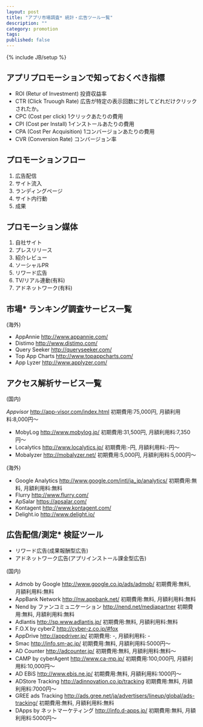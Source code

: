 ```yaml
---
layout: post
title: "アプリ市場調査* 統計・広告ツール一覧"
description: ""
category: promotion
tags: 
published: false
---
```

{% include JB/setup %}

## アプリプロモーションで知っておくべき指標

* ROI (Retur of Investment)
    投資収益率
* CTR (Click Truough Rate)
    広告が特定の表示回数に対してどれだけクリックされたか。
* CPC (Cost per click)
    1クリックあたりの費用
* CPI (Cost per Install)
    1インストールあたりの費用
* CPA (Cost Per Acquisition)
    1コンバージョンあたりの費用
* CVR (Conversion Rate)
    コンバージョン率

## プロモーションフロー

1. 広告配信
2. サイト流入
3. ランディングページ
4. サイト内行動
5. 成果

## プロモーション媒体

1. 自社サイト
2. プレスリリース
3. 紹介レビュー
5. ソーシャルPR
4. リワード広告
6. TV/リアル連動(有料)
7. アドネットワーク(有料)

## 市場* ランキング調査サービス一覧

(海外)
* AppAnnie
http://www.appannie.com/
* Distimo
http://www.distimo.com/
* Query Seeker
http://queryseeker.com/
* Top App Charts
http://www.topappcharts.com/
* App Lyzer
http://www.applyzer.com/

## アクセス解析サービス一覧

(国内)

*Appvisor*
http://app-visor.com/index.html
初期費用:75,000円, 月額利用料:8,000円〜
* MobyLog
    http://www.mobylog.jp/
    初期費用:31,500円, 月額利用料:7,350円〜
* Localytics
http://www.localytics.jp/
初期費用:-円, 月額利用料:-円〜
* Mobalyzer
http://mobalyzer.net/
初期費用:5,000円, 月額利用料:5,000円〜

(海外)

* Google Analytics
http://www.google.com/intl/ja_jp/analytics/
初期費用:無料, 月額利用料:無料
* Flurry
http://www.flurry.com/
* ApSalar
https://apsalar.com/
* Kontagent
http://www.kontagent.com/
* Delight.io
http://www.delight.io/

## 広告配信/測定* 検証ツール

* リワード広告(成果報酬型広告)
* アドネットワーク広告(アプリインストール課金型広告)

(国内)
* Admob by Google
http://www.google.co.jp/ads/admob/
初期費用:無料, 月額利用料:無料
* AppBank Network
http://nw.appbank.net/
初期費用:無料, 月額利用料:無料
* Nend by ファンコミュニケーション
http://nend.net/mediapartner
初期費用:無料, 月額利用料:無料
* Adlantis
http://sp.www.adlantis.jp/
初期費用:無料, 月額利用料:無料
* F.O.X by cyberZ
http://cyber-z.co.jp/#fox
* AppDrive
http://appdriver.jp/
初期費用: -, 月額利用料: -
* Smac
http://info.sm-ac.jp/
初期費用:無料, 月額利用料:5000円〜
* AD Counter
http://adcounter.jp/
初期費用:無料, 月額利用料:無料〜
* CAMP by cyberAgent
http://www.ca-mp.jp/
初期費用:100,000円, 月額利用料:10,000円〜
* AD EBiS
http://www.ebis.ne.jp/
初期費用:無料, 月額利用料:1000円〜
* ADStore Tracking
http://adinnovation.co.jp/tracking
初期費用:無料, 月額利用料:7000円〜
* GREE ads Tracking
http://ads.gree.net/ja/advertisers/lineup/global/ads-tracking/
初期費用:無料, 月額利用料:無料
* DApps by ネットマーケティング
http://info.d-apps.jp/
初期費用:無料, 月額利用料:5000円〜

